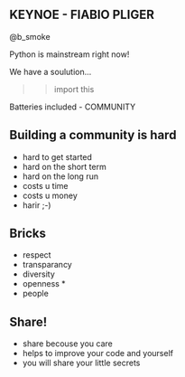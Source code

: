 KEYNOE - FIABIO PLIGER
----------------------

@b_smoke

Python is mainstream right now!

We have a soulution...
>> import this

Batteries included - COMMUNITY

Building a community is hard
----------------------------

- hard to get started
- hard on the short term
- hard on the long run
- costs u time
- costs u money
- harir ;-)

Bricks
------

- respect
- transparancy
- diversity
- openness * 
- people

Share!
------

- share becouse you care
- helps to improve your code and yourself
- you will share your little secrets

